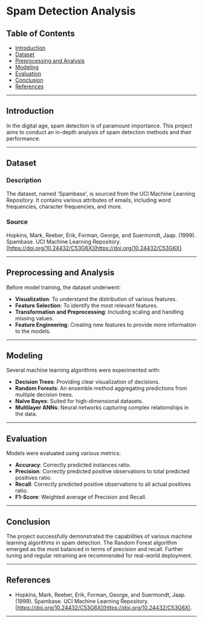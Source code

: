 

# Spam Detection Analysis

## Table of Contents

- [Introduction](#introduction)
- [Dataset](#dataset)
- [Preprocessing and Analysis](#preprocessing-and-analysis)
- [Modeling](#modeling)
- [Evaluation](#evaluation)
- [Conclusion](#conclusion)
- [References](#references)

---

## Introduction

In the digital age, spam detection is of paramount importance. This project aims to conduct an in-depth analysis of spam detection methods and their performance.

---

## Dataset

### Description

The dataset, named 'Spambase', is sourced from the UCI Machine Learning Repository. It contains various attributes of emails, including word frequencies, character frequencies, and more.

### Source

Hopkins, Mark, Reeber, Erik, Forman, George, and Suermondt, Jaap. (1999). Spambase. UCI Machine Learning Repository. [https://doi.org/10.24432/C53G6X](https://doi.org/10.24432/C53G6X).

---

## Preprocessing and Analysis

Before model training, the dataset underwent:

- **Visualization**: To understand the distribution of various features.
- **Feature Selection**: To identify the most relevant features.
- **Transformation and Preprocessing**: Including scaling and handling missing values.
- **Feature Engineering**: Creating new features to provide more information to the models.

---

## Modeling

Several machine learning algorithms were experimented with:

- **Decision Trees**: Providing clear visualization of decisions.
- **Random Forests**: An ensemble method aggregating predictions from multiple decision trees.
- **Naïve Bayes**: Suited for high-dimensional datasets.
- **Multilayer ANNs**: Neural networks capturing complex relationships in the data.

---

## Evaluation

Models were evaluated using various metrics:

- **Accuracy**: Correctly predicted instances ratio.
- **Precision**: Correctly predicted positive observations to total predicted positives ratio.
- **Recall**: Correctly predicted positive observations to all actual positives ratio.
- **F1-Score**: Weighted average of Precision and Recall.

---

## Conclusion

The project successfully demonstrated the capabilities of various machine learning algorithms in spam detection. The Random Forest algorithm emerged as the most balanced in terms of precision and recall. Further tuning and regular retraining are recommended for real-world deployment.

---

## References

- Hopkins, Mark, Reeber, Erik, Forman, George, and Suermondt, Jaap. (1999). Spambase. UCI Machine Learning Repository. [https://doi.org/10.24432/C53G6X](https://doi.org/10.24432/C53G6X).

---
